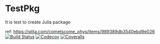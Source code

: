 # TestPkg
It is test to create Julia package

ref: https://qiita.com/cometscome_phys/items/989389db3540ebd9e026
[![Build Status](https://travis-ci.com/Nyantaro/TestPkg.jl.svg?branch=master)](https://travis-ci.com/Nyantaro/TestPkg.jl)
[![Codecov](https://codecov.io/gh/Nyantaro/TestPkg.jl/branch/master/graph/badge.svg)](https://codecov.io/gh/Nyantaro/TestPkg.jl)
[![Coveralls](https://coveralls.io/repos/github/Nyantaro/TestPkg.jl/badge.svg?branch=master)](https://coveralls.io/github/Nyantaro/TestPkg.jl?branch=master)
